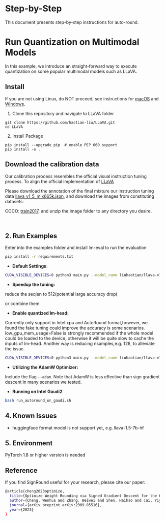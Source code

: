 Step-by-Step
============

This document presents step-by-step instructions for auto-round.
# Run Quantization on Multimodal Models

In this example, we introduce an straight-forward way to execute quantization on some popular multimodal models such as LLaVA. 

## Install
If you are not using Linux, do NOT proceed, see instructions for [macOS](https://github.com/haotian-liu/LLaVA/blob/main/docs/macOS.md) and [Windows](https://github.com/haotian-liu/LLaVA/blob/main/docs/Windows.md).

1. Clone this repository and navigate to LLaVA folder
```shell
git clone https://github.com/haotian-liu/LLaVA.git
cd LLaVA
```

2. Install Package
```
pip install --upgrade pip  # enable PEP 660 support
pip install -e .
```

## Download the calibration data

Our calibration process resembles the official visual instruction tuning process. To align the official implementation of [LLaVA](https://github.com/haotian-liu/LLaVA/tree/main?tab=readme-ov-file#visual-instruction-tuning)

Please download the annotation of the final mixture our instruction tuning data [llava_v1_5_mix665k.json](https://huggingface.co/datasets/liuhaotian/LLaVA-Instruct-150K/blob/main/llava_v1_5_mix665k.json), and download the images from constituting datasets:

COCO: [train2017](http://images.cocodataset.org/zips/train2017.zip), and unzip the image folder to any directory you desire.

<br />

## 2. Run Examples
Enter into the examples folder and install lm-eval to run the evaluation
```bash
pip install -r requirements.txt
```

- **Default Settings:**
```bash
CUDA_VISIBLE_DEVICES=0 python3 main.py --model_name liuhaotian/llava-v1.5-7b  --bits 4 --group_size 128
```

- **Speedup the tuning:**

reduce the seqlen to 512(potential large accuracy drop)

or combine them

- **Enable quantized lm-head:**

Currently only support in Intel xpu and AutoRound format,however, we found the fake tuning could improve the accuracy is some scenarios. low_gpu_mem_usage=False is strongly recommended if the whole model could be loaded to the device, otherwise it will be quite slow to cache the inputs of lm-head. Another way is reducing nsamples,e.g. 128, to alleviate the issue.
```bash
CUDA_VISIBLE_DEVICES=0 python3 main.py --model_name liuhaotian/llava-v1.5-7b  --bits 4 --group_size 128 --quant_lm_head
```

- **Utilizing the AdamW Optimizer:**

Include the flag `--adam`. Note that AdamW is less effective than sign gradient descent in many scenarios we tested.

- **Running on Intel Gaudi2**
```bash
bash run_autoround_on_gaudi.sh
```


## 4. Known Issues
* huggingface format model is not support yet, e.g. llava-1.5-7b-hf


## 5. Environment

PyTorch 1.8 or higher version is needed


## Reference
If you find SignRound useful for your research, please cite our paper:
```bash
@article{cheng2023optimize,
  title={Optimize Weight Rounding via Signed Gradient Descent for the Quantization of LLMs},
  author={Cheng, Wenhua and Zhang, Weiwei and Shen, Haihao and Cai, Yiyang and He, Xin and Lv, Kaokao},
  journal={arXiv preprint arXiv:2309.05516},
  year={2023}
}
```









